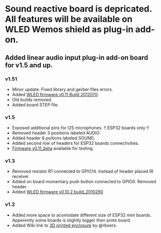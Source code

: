 # Sound reactive board is depricated. All features will be available on WLED Wemos shield as plug-in add-on.

## Added linear audio input plug-in add-on board for v1.5 and up.

### v1.51
-   Minor update. Fixed library and gerber files errors.
-   Added <a href=https://github.com/srg74/WLED-wemos-shield/tree/master/resources/Firmware/WLED_wemos_shield/v0.11>WLED firmware v0.11 Build 2012070</a>.
-   Old builds removed.
-   Added board STEP file.

### v1.5
-   Exposed additional pins for I2S microphones. :bangbang: ESP32 boards only :bangbang:
-   Removed header 3 positions labeled AUDIO.
-   Added header 6 poitions labeled SOUND.
-   Added second row of headers for ESP32 boards connectivities.
-   <a href= https://github.com/srg74/WLED-wemos-shield/tree/master/resources/Firmware/WLED_wemos_shield/v0.11_beta_2011154>Firmware v0.11_beta</a> available for testing.

### v1.3
-   Removed resistor R1 connected to GPIO14. Instead of header placed IR receiver.
-   Added on board momentary push button connected to GPIO0. Removed header.
-   Added <a href=https://github.com/srg74/WLED-wemos-shield/tree/master/resources/Firmware/WLED_wemos_shield/v0.10.2_2010290>WLED firmware v0.10.2 build_2010290</a>

### v1.2
-   Added more space to acomodate different size of ESP32 mini boards. Apperently some boards is slightly bigger then proto board.
-   Added Wiki link to <a href=https://www.thingiverse.com/thing:4313485>3D printed enclosure</a> by @rboers.

